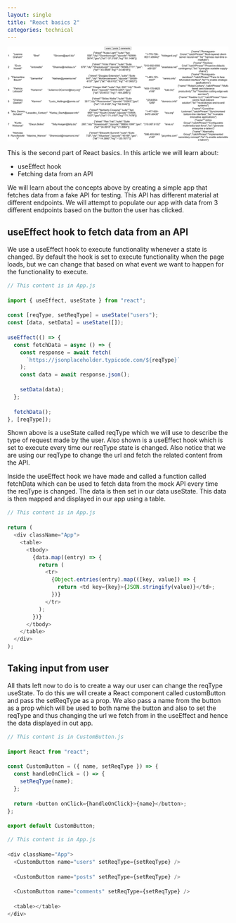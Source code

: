 ```yaml
---
layout: single
title: "React basics 2"
categories: technical
---
```


![Api Fetch](/assets/images/apifetch.png)

This is the second part of React basics. In this article we will learn about:

- useEffect hook
- Fetching data from an API

We will learn about the concepts above by creating a simple app that fetches data from a fake API for testing. This API has different material at different endpoints. We will attempt to populate our app with data from 3 different endpoints based on the button the user has clicked.

## useEffect hook to fetch data from an API

We use a useEffect hook to execute functionality whenever a state is changed. By default the hook is set to execute functionality when the page loads, but we can change that based on what event we want to happen for the functionality to execute.

```javascript
// This content is in App.js

import { useEffect, useState } from "react";

const [reqType, setReqType] = useState("users");
const [data, setData] = useState([]);

useEffect(() => {
  const fetchData = async () => {
    const response = await fetch(
      `https://jsonplaceholder.typicode.com/${reqType}`
    );
    const data = await response.json();

    setData(data);
  };

  fetchData();
}, [reqType]);
```

Shown above is a useState called reqType which we will use to describe the type of request made by the user. Also shown is a useEffect hook which is set to execute every time our reqType state is changed. Also notice that we are using our reqType to change the url and fetch the related content from the API.

Inside the useEffect hook we have made and called a function called fetchData which can be used to fetch data from the mock API every time the reqType is changed. The data is then set in our data useState. This data is then mapped and displayed in our app using a table.

```javascript
// This content is in App.js

return (
  <div className="App">
    <table>
      <tbody>
        {data.map((entry) => {
          return (
            <tr>
              {Object.entries(entry).map(([key, value]) => {
                return <td key={key}>{JSON.stringify(value)}</td>;
              })}
            </tr>
          );
        })}
      </tbody>
    </table>
  </div>
);
```

## Taking input from user

All thats left now to do is to create a way our user can change the reqType useState. To do this we will create a React component called customButton and pass the setReqType as a prop. We also pass a name from the button as a prop which will be used to both name the button and also to set the reqType and thus changing the url we fetch from in the useEffect and hence the data displayed in out app.

```javascript
// This content is in CustomButton.js

import React from "react";

const CustomButton = ({ name, setReqType }) => {
  const handleOnClick = () => {
    setReqType(name);
  };

  return <button onClick={handleOnClick}>{name}</button>;
};

export default CustomButton;
```

```javascript
// This content is in App.js

<div className="App">
  <CustomButton name="users" setReqType={setReqType} />

  <CustomButton name="posts" setReqType={setReqType} />

  <CustomButton name="comments" setReqType={setReqType} />

  <table></table>
</div>
```

